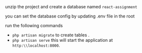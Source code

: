 
##

unzip the project and create a database named `react-assignment`

you can set the database config by updating .env file in the root

run the following commands
* `php artisan migrate` to create tables .
* `php artisan serve` this will start the application at `http:\\localhost:8000`.



